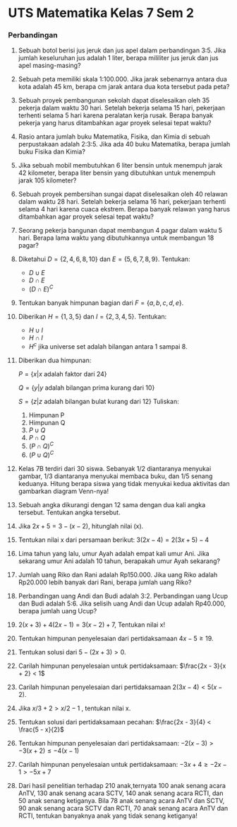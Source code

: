 # UTS Matematika Kelas 7 Sem 2

### Perbandingan

1. Sebuah botol berisi jus jeruk dan jus apel dalam perbandingan 3:5. Jika jumlah keseluruhan jus adalah 1 liter, berapa mililiter jus jeruk dan jus apel masing-masing?
2. Sebuah peta memiliki skala 1:100.000. Jika jarak sebenarnya antara dua kota adalah 45 km, berapa cm jarak antara dua kota tersebut pada peta?
3. Sebuah proyek pembangunan sekolah dapat diselesaikan oleh 35 pekerja dalam waktu 30 hari. Setelah bekerja selama 15 hari, pekerjaan terhenti selama 5 hari karena peralatan kerja rusak. Berapa banyak pekerja yang harus ditambahkan agar proyek selesai tepat waktu?
4. Rasio antara jumlah buku Matematika, Fisika, dan Kimia di sebuah perpustakaan adalah 2:3:5. Jika ada 40 buku Matematika, berapa jumlah buku Fisika dan Kimia?
5. Jika sebuah mobil membutuhkan 6 liter bensin untuk menempuh jarak 42 kilometer, berapa liter bensin yang dibutuhkan untuk menempuh jarak 105 kilometer?
6. Sebuah proyek pembersihan sungai dapat diselesaikan oleh 40 relawan dalam waktu 28 hari. Setelah bekerja selama 16 hari, pekerjaan terhenti selama 4 hari karena cuaca ekstrem. Berapa banyak relawan yang harus ditambahkan agar proyek selesai tepat waktu?
7. Seorang pekerja bangunan dapat membangun 4 pagar dalam waktu 5 hari. Berapa lama waktu yang dibutuhkannya untuk membangun 18 pagar?
8. Diketahui $D = \{2, 4, 6, 8, 10\}$ dan $E = \{5, 6, 7, 8, 9\}$. Tentukan:
    - $D \cup E$
    - $D \cap E$
    - $(D \cap E)^C$
9. Tentukan banyak himpunan bagian dari $F = \{a, b, c, d, e\}$.
10. Diberikan $H = \{1, 3, 5\}$ dan $I = \{2, 3, 4, 5\}$. Tentukan:
    - $H \cup I$
    - $H \cap I$
    - $H^c$ jika universe set adalah bilangan antara 1 sampai 8.
11. Diberikan dua himpunan:
    
    $P = \{x | x \text{ adalah faktor dari } 24\}$
    
    $Q = \{y | y \text{ adalah bilangan prima kurang dari } 10\}$
    
    $S = \{z | z \text{ adalah bilangan bulat kurang dari } 12\}$
    Tuliskan:
    
    1. Himpunan P
    2. Himpunan Q
    3. $P \cup Q$
    4. $P \cap Q$
    5. $(P \cap Q)^C$
    6. $(P \cup Q)^C$
12. Kelas 7B terdiri dari 30 siswa. Sebanyak 1/2 diantaranya menyukai gambar, 1/3 diantaranya menyukai membaca buku, dan 1/5 senang keduanya. Hitung berapa siswa yang tidak menyukai kedua aktivitas dan gambarkan diagram Venn-nya!
13. Sebuah angka dikurangi dengan 12 sama dengan dua kali angka tersebut. Tentukan angka tersebut.
14. Jika $2x + 5 = 3 - (x - 2)$, hitunglah nilai \(x\).
15. Tentukan nilai x dari persamaan berikut: $3(2x - 4) = 2(3x + 5) - 4$
16. Lima tahun yang lalu, umur Ayah adalah empat kali umur Ani. Jika sekarang umur Ani adalah 10 tahun, berapakah umur Ayah sekarang?
17. Jumlah uang Riko dan Rani adalah Rp150.000. Jika uang Riko adalah Rp20.000 lebih banyak dari Rani, berapa jumlah uang Riko?
18. Perbandingan uang Andi dan Budi adalah 3:2. Perbandingan uang Ucup dan Budi adalah 5:6. Jika selisih uang Andi dan Ucup adalah Rp40.000, berapa jumlah uang Ucup?
19. $2(x+3)+4(2x−1)=3(x−2)+7$, Tentukan nilai x!
20. Tentukan himpunan penyelesaian dari pertidaksamaan $4x - 5 \geq 19$.
21. Tentukan solusi dari $5 - (2x + 3) > 0$.
22. Carilah himpunan penyelesaian untuk pertidaksamaan: $\frac{2x - 3}{x + 2} < 1$
23. Carilah himpunan penyelesaian dari pertidaksamaan $2(3x - 4) < 5(x - 2)$.
24. Jika  $x/3 + 2 > x/2 - 1$ , tentukan nilai x.
25. Tentukan solusi dari pertidaksamaan pecahan:
$\frac{2x - 3}{4} < \frac{5 - x}{2}$
26. Tentukan himpunan penyelesaian dari pertidaksamaan: $-2(x - 3) > -3(x + 2) \leq -4(x - 1)$
27. Carilah himpunan penyelesaian untuk pertidaksamaan: $-3x + 4 \geq -2x - 1 > -5x + 7$
28. Dari hasil penelitian terhadap 210 anak,ternyata 100 anak senang acara AnTV, 130 anak senang acara SCTV, 140 anak senang acara RCTI, dan 50 anak senang ketiganya. Bila 78 anak senang acara AnTV dan SCTV, 90 anak senang acara SCTV dan RCTI, 70 anak senang acara AnTV dan RCTI, tentukan banyaknya anak yang tidak senang ketiganya!